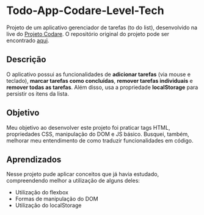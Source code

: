 # Todo-App-Codare-Level-Tech

Projeto de um aplicativo gerenciador de tarefas (to do list), desenvolvido na live do [Projeto Codare](https://projetocodare.com.br/). O repositório original do projeto pode ser encontrado [aqui](https://github.com/projetocodare/Todo-App-Codare-Level-Tech).

## Descrição

O aplicativo possui as funcionalidades de **adicionar tarefas** (via mouse e teclado), **marcar tarefas como concluídas**, **remover tarefas individuais** e **remover todas as tarefas**. Além disso, usa a propriedade **localStorage** para persistir os itens da lista.

## Objetivo

Meu objetivo ao desenvolver este projeto foi praticar tags HTML, propriedades CSS, manipulação do DOM e JS básico. Busquei, também, melhorar meu entendimento de como traduzir funcionalidades em código.

## Aprendizados

Nesse projeto pude aplicar conceitos que já havia estudado, compreendendo melhor a utilização de alguns deles:

- Utilização do flexbox
- Formas de manipulação do DOM
- Utilização do localStorage
